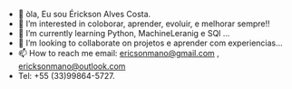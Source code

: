 - 👋 òla, Eu sou Érickson Alves Costa.
- 👀 I’m interested in coloborar, aprender, evoluir, e melhorar sempre!!
- 🌱 I’m currently learning Python, MachineLeranig e SQl ...
- 💞️ I’m looking to collaborate on projetos e aprender com experiencias...
- 📫 How to reach me email: ericsonmano@gmail.com , ericksonmano@outlook.com
- Tel: +55 (33)99864-5727.

<!---
Começei com uma curiosidade na progrmação e acabou vrirando uma paixão!!!.
--->
